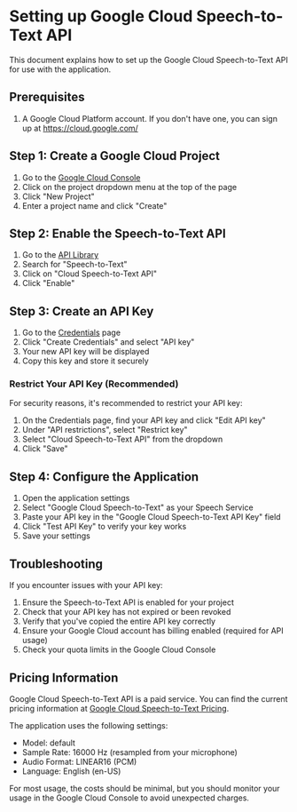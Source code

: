 # Setting up Google Cloud Speech-to-Text API

This document explains how to set up the Google Cloud Speech-to-Text API for use with the application.

## Prerequisites

1. A Google Cloud Platform account. If you don't have one, you can sign up at https://cloud.google.com/

## Step 1: Create a Google Cloud Project

1. Go to the [Google Cloud Console](https://console.cloud.google.com/)
2. Click on the project dropdown menu at the top of the page
3. Click "New Project"
4. Enter a project name and click "Create"

## Step 2: Enable the Speech-to-Text API

1. Go to the [API Library](https://console.cloud.google.com/apis/library)
2. Search for "Speech-to-Text"
3. Click on "Cloud Speech-to-Text API"
4. Click "Enable"

## Step 3: Create an API Key

1. Go to the [Credentials](https://console.cloud.google.com/apis/credentials) page
2. Click "Create Credentials" and select "API key"
3. Your new API key will be displayed
4. Copy this key and store it securely

### Restrict Your API Key (Recommended)

For security reasons, it's recommended to restrict your API key:

1. On the Credentials page, find your API key and click "Edit API key"
2. Under "API restrictions", select "Restrict key"
3. Select "Cloud Speech-to-Text API" from the dropdown
4. Click "Save"

## Step 4: Configure the Application

1. Open the application settings
2. Select "Google Cloud Speech-to-Text" as your Speech Service
3. Paste your API key in the "Google Cloud Speech-to-Text API Key" field
4. Click "Test API Key" to verify your key works
5. Save your settings

## Troubleshooting

If you encounter issues with your API key:

1. Ensure the Speech-to-Text API is enabled for your project
2. Check that your API key has not expired or been revoked
3. Verify that you've copied the entire API key correctly
4. Ensure your Google Cloud account has billing enabled (required for API usage)
5. Check your quota limits in the Google Cloud Console

## Pricing Information

Google Cloud Speech-to-Text API is a paid service. You can find the current pricing information at [Google Cloud Speech-to-Text Pricing](https://cloud.google.com/speech-to-text/pricing).

The application uses the following settings:
- Model: default
- Sample Rate: 16000 Hz (resampled from your microphone)
- Audio Format: LINEAR16 (PCM)
- Language: English (en-US)

For most usage, the costs should be minimal, but you should monitor your usage in the Google Cloud Console to avoid unexpected charges. 